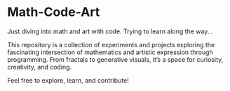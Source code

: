 # Math-Code-Art
Just diving into math and art with code. Trying to learn along the way... 

This repository is a collection of experiments and projects exploring the fascinating intersection of mathematics and artistic expression through programming. From fractals to generative visuals, it’s a space for curiosity, creativity, and coding.

Feel free to explore, learn, and contribute!
